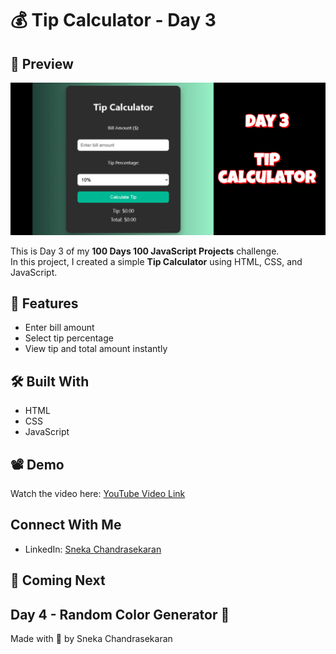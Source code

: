 # 💰 Tip Calculator - Day 3
## 📸 Preview
![Tip Calculator](screenshot.png)

This is Day 3 of my **100 Days 100 JavaScript Projects** challenge.  
In this project, I created a simple **Tip Calculator** using HTML, CSS, and JavaScript.

## 🔹 Features
- Enter bill amount
- Select tip percentage
- View tip and total amount instantly

## 🛠️ Built With
- HTML
- CSS
- JavaScript

## 📽️ Demo
Watch the video here: [YouTube Video Link](https://youtu.be/vXjzwUNCYAU)

## Connect With Me
- LinkedIn: [Sneka Chandrasekaran](https://linkedin.com/in/sneka-chandrasekaran)

## 📅 Coming Next
Day 4 - Random Color Generator 🎨
---

Made with 💙 by Sneka Chandrasekaran

